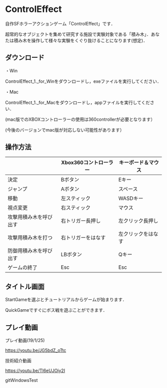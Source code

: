 # ControlEffect
自作SFホラーアクションゲーム「ControlEffect」です．

超常的なオブジェクトを集めて研究する施設で実験対象である「積み木」．あなたは積み木を操作して様々な実験をくぐり抜けることになります(想定)．

## ダウンロード

・Win

ControlEffect_1._for_Winをダウンロードし，exeファイルを実行してください．

・Mac

ControlEffect_1._for_Macをダウンロードし，appファイルを実行してください．

(mac版でのXBOXコントローラーの使用は360controllerが必要となります）

(今後のバージョンでmac版が対応しない可能性があります）

## 操作方法

||Xbox360コントローラー|キーボード＆マウス|
----|----|----
|決定|Bボタン|Eキー|
|ジャンプ|Aボタン|スペース|
|移動|左スティック|WASDキー|
|視点変更|右スティック|マウス|
|攻撃用積み木を呼び出す|右トリガー長押し|左クリック長押し|
|攻撃用積み木を打つ|右トリガーをはなす|左クリックをはなす|
|防御用積み木を呼び出す|LBボタン|Qキー|
|ゲームの終了|Esc|Esc|


## タイトル画面

StartGameを選ぶとチュートリアルからゲームが始まります．

QuickGameですぐにボス戦を遊ぶことができます．

## プレイ動画
プレイ動画(19/1/25)

https://youtu.be/JG5bdZ_oTtc

技術紹介動画

https://youtu.be/Tl6eUJOiy2I

gitWindowsTest
